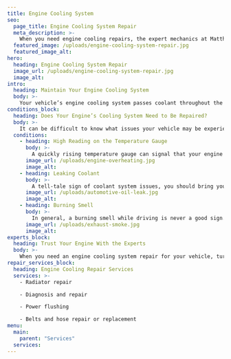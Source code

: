 ```yaml
---
title: Engine Cooling System
seo:
  page_title: Engine Cooling System Repair
  meta_description: >-
    When you need engine cooling repairs, the expert mechanics at Matthews Tire are here to inspect, diagnose and repair your system to keep you rolling!
  featured_image: /uploads/engine-cooling-system-repair.jpg
  featured_image_alt:
hero:
  heading: Engine Cooling System Repair
  image_url: /uploads/engine-cooling-system-repair.jpg
  image_alt:
intro:
  heading: Maintain Your Engine Cooling System
  body: >-
    Your vehicle’s engine cooling system passes coolant throughout the engine and reduces engine heat. Without proper maintenance, like a coolant flush (recommended every two years), your engine’s cooling system can break down and cause serious engine damage. To keep your engine in the best condition, stop into Matthews Tire for regular coolant system inspections, flushes and other maintenance as needed.
conditions_block:
  heading: Does Your Engine’s Cooling System Need to Be Repaired?
  body: >-
    It can be difficult to know what issues your vehicle may be experiencing. You can always count on Matthews Tire to provide comprehensive inspections and diagnoses when your car is acting up. For peace of mind, keep an eye out for these common signs of a failing engine cooling system:
  conditions:
    - heading: High Reading on the Temperature Gauge
      body: >-
        A quickly rising temperature gauge can signal that your engine is overheating. If the needle reaches the red zone, pull over immediately (whenever safe) to prevent permanent engine damage from overheating. Then, give your local Matthews Tire a call, because you’ll need a cooling system repair.
      image_url: /uploads/engine-overheating.jpg
      image_alt:
    - heading: Leaking Coolant
      body: >-
        A tell-tale sign of coolant system issues, you should bring your car in right away if you notice it’s leaking a green, sweet-smelling liquid. This is a clear indication of a coolant leak, which will deplete your coolant and lead to engine overheating if ignored.
      image_url: /uploads/automotive-oil-leak.jpg
      image_alt:
    - heading: Burning Smell
      body: >-
        In general, a burning smell while driving is never a good sign. If you notice a burning smell, it could be an indication that your engine is overheating and/or burning oil. Again, this is a serious problem that can lead to engine failure if left unrepaired.
      image_url: /uploads/exhaust-smoke.jpg
      image_alt:
experts_block:
  heading: Trust Your Engine With the Experts
  body: >-
    When you need an engine cooling system repair for your vehicle, turn to the experts at Matthews Tire. Our ASE master certified technicians have the expertise and dealer-quality tools necessary to run full engine cooling system inspections and repairs to get your vehicle back into top shape and prolong the life of your engine.
repair_services_block:
  heading: Engine Cooling Repair Services
  services: >-
    - Radiator repair

    - Diagnosis and repair

    - Power flushing

    - Belts and hose repair or replacement
menu:
  main:
    parent: "Services"
  services:
---
```

